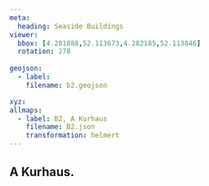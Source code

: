 ```yaml
---
meta:
  heading: Seaside Buildings
viewer:
  bbox: [4.281888,52.113673,4.282185,52.113846]
  rotation: 278
  
geojson:
  - label:
    filename: b2.geojson

xyz:
allmaps:
  - label: B2, A Kurhaus
    filename: B2.json
    transformation: helmert
---
```


## A Kurhaus.
